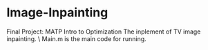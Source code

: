 # Image-Inpainting 
Final Project: MATP Intro to Optimization
The inplement of TV image inpainting. \\
Main.m is the main code for running.
